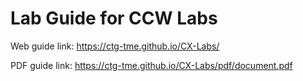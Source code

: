 # Lab Guide for CCW Labs

Web guide link: https://ctg-tme.github.io/CX-Labs/

PDF guide link: https://ctg-tme.github.io/CX-Labs/pdf/document.pdf
